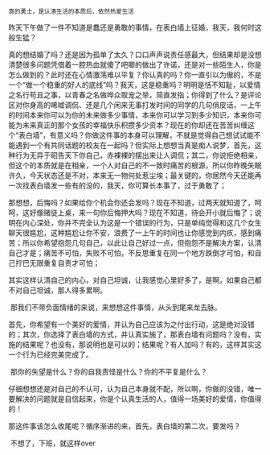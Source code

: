 ```
真的勇士，是认清生活的本质后，依然热爱生活
```

​	昨天下午做了一件不知道是蠢还是勇敢的事情，在表白墙上征婚，我天，我何时这般生猛？

​    真的想结婚了吗？还是因为孤单了太久？口口声声说责任感最大，但结果却是没想清楚很多问题凭借着一腔热血就傻了吧唧的做出了许诺，还是对一些陌生人，你是怎么做到的？此时还在心情激荡难以平复？你认真的吗？你一直引以为傲的，不是一个“做一个稳重的好人的底线”吗？我天，这是稳重吗？明明是恬不知耻，以爱情之名行苟且之事，以青春之名做哗众取宠之举，简直发指；你得到了什么？是评论区对你身高的唏嘘调侃、还是几个闲来无事打发时间的同学的几句俏皮话，一上午的时间本来你可以为你的未来做多少事情，本来你可以学习到多少知识，本来你可能为未来真正的那个女孩的幸福快乐积攒多少资本？现在的你却还在苦苦纠缠这个“表白墙”，有意义吗？你做这件事的本身可以理解，不就是觉得自己想试试能不能遇到一个有共同话题的校友在一起吗？但实际上想想当真是痴人说梦，首先，这种行为无异于昭告天下你自己，赤裸裸的摆出来让人调侃；其二，你说拒绝相亲，但这个的本质就是在相亲，一个人对自己的不一致时痛苦的根源，所以你昨晚失眠许久，今天状态还是不对，本来无一物何处惹尘埃；最关键的，你居然今天还能再一次找表白墙发一些有的没的，我天，你可算长本事了，过于勇敢了；

​	那想想，后悔吗？如果给你个机会你还会发吗？现在不知道，过两天就知道了，呵呵，这好像赌徒上桌，来一句你后悔押大吗？现在不知道，待会开小就后悔了；说明在内心深处，你并不完全认为这是一个错误的行为，只是单纯觉得和这几个女生聊天很尴尬，这种尴尬让你不安，浪费了一上午的时间也让你感觉到内疚，感到痛苦；所以你希望抱怨几句自己，以此让自己好过一点，但抱怨不是解决方案，认清自己才是；痛苦不可怕，失败不可怕，不反思重复在同一个地方跌倒才可怕，和自己拧巴无限重复自责才可怕；

​	其实这样认清自己的内心，对自己坦诚，让我感觉心里好多了，是啊，如果自己都不对自己坦诚，那人得多累啊。

​	那我们不带负面情绪的来说，来想想这件事情，从头到尾来龙去脉。

​	首先，你希望有一个美好的爱情，并认为自己应该为之付出行动，这是绝对没错的；其次，你选择了表白墙的方式，并认真实施了，那表白墙有问题吗？没有，实施的结果呢？也没有，那说明也是可以的；结果呢？有人加吗？有的，这样其实这一个行为已经完美完成了。

​	那你的失望是什么？你的自我责怪是什么？你的不平复是什么？

​	仔细想想还是对自己的不认可，认为自己本身就不配，所以啊，你做的没错，唯一要解决的问题就是自信起来，你是个认真生活的人，值得一场美好的爱情，你值得的！

​	那这件事该怎么收尾呢？循序渐进的来，首先，表白墙的第二次，要发吗？

​	不想了，下班，就这样over

